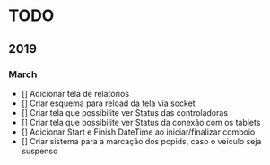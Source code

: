 # TODO

## 2019

### March

- [] Adicionar tela de relatórios
- [] Criar esquema para reload da tela via socket
- [] Criar tela que possibilite ver Status das controladoras
- [] Criar tela que possibilite ver Status da conexão com os tablets
- [] Adicionar Start e Finish DateTime ao iniciar/finalizar comboio
- [] Criar sistema para a marcação dos popids, caso o veiculo seja suspenso
